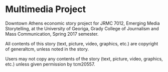 # Multimedia Project
Downtown Athens economic story project for JRMC 7012, Emerging Media Storytelling, at the University of Georiga, Grady College of Journalism and Mass Communication, Spring 2017 semester. 

All contents of this story (text, picture, video, graphics, etc.) are copyright of generaltcm, unless noted in the story.

Users may not copy any contents of the story (text, picture, video, graphics, etc.) unless given permission by tcm20557.
